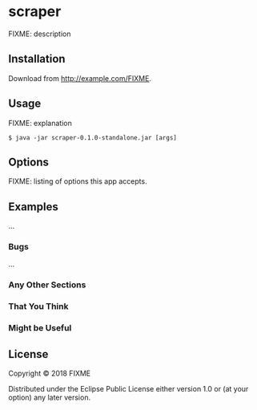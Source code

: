 # scraper

FIXME: description

## Installation

Download from http://example.com/FIXME.

## Usage

FIXME: explanation

    $ java -jar scraper-0.1.0-standalone.jar [args]

## Options

FIXME: listing of options this app accepts.

## Examples

...

### Bugs

...

### Any Other Sections
### That You Think
### Might be Useful

## License

Copyright © 2018 FIXME

Distributed under the Eclipse Public License either version 1.0 or (at
your option) any later version.
